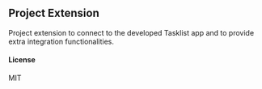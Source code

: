 ## Project Extension

Project extension to connect to the developed Tasklist app and to provide extra integration functionalities.

#### License

MIT